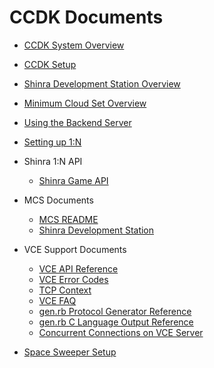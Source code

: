 CCDK Documents
====


* [CCDK System Overview](./Overview.en.md)
* [CCDK Setup](./Setup.en.md)
* [Shinra Development Station Overview](../mcs/Doc/ShinraDevelopmentStation_en.md)
* [Minimum Cloud Set Overview](../mcs/Doc/MCS_README_en.md)
* [Using the Backend Server](./Backend_Howto.en.md)
* [Setting up 1:N](./OneN.en.md)


* Shinra 1:N API
  * [Shinra Game API](../api/Doc/ShinraGameAPI.md)

* MCS Documents
  * [MCS README](../mcs/Doc/MCS_README_en.md)
  * [Shinra Development Station](../mcs/Doc/ShinraDevelopmentStation_en.md)

* VCE Support Documents
  * [VCE API Reference](vce/apiref/out/vce-api-en.md)
  * [VCE Error Codes](vce/ecode_en.md)
  * [TCP Context](vce/tcpcontext_en.md)
  * [VCE FAQ](vce/faq_en.md)
  * [gen.rb Protocol Generator Reference](vce/gen_en.md)
  * [gen.rb C Language Output Reference](vce/gen_output_ref_en.md)
  * [Concurrent Connections on VCE Server](vce/connect_en.md)
  
* [Space Sweeper Setup](SpaceSweeper.en.md)







